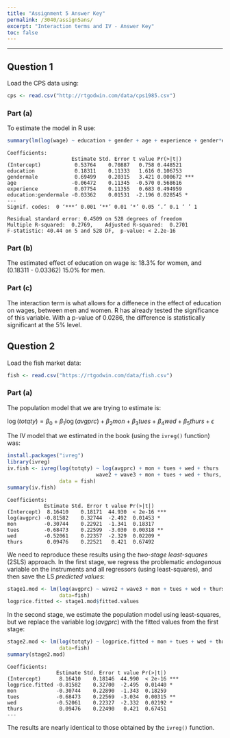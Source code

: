 ```yaml
---
title: "Assignment 5 Answer Key"
permalink: /3040/assign5ans/
excerpt: "Interaction terms and IV - Answer Key"
toc: false
---
```


------------------------------------------------------------------------

## Question 1

Load the CPS data using:

```r
cps <- read.csv("http://rtgodwin.com/data/cps1985.csv")
```

### Part (a)

To estimate the model in R use:

```r
summary(lm(log(wage) ~ education + gender + age + experience + gender*education, data=cps))
```

```
Coefficients:
                     Estimate Std. Error t value Pr(>|t|)    
(Intercept)           0.53764    0.70887   0.758 0.448521    
education             0.18311    0.11333   1.616 0.106753    
gendermale            0.69499    0.20315   3.421 0.000672 ***
age                  -0.06472    0.11345  -0.570 0.568616    
experience            0.07754    0.11355   0.683 0.494959    
education:gendermale -0.03362    0.01531  -2.196 0.028545 *  
---
Signif. codes:  0 ‘***’ 0.001 ‘**’ 0.01 ‘*’ 0.05 ‘.’ 0.1 ‘ ’ 1

Residual standard error: 0.4509 on 528 degrees of freedom
Multiple R-squared:  0.2769,	Adjusted R-squared:  0.2701 
F-statistic: 40.44 on 5 and 528 DF,  p-value: < 2.2e-16
```

### Part (b)

The estimated effect of education on wage is: 18.3\% for women, and (0.18311 - 0.03362) 15.0\% for men.

### Part (c)

The interaction term is what allows for a diffenece in the effect of education on wages, between men and women. R has already tested the significance of this variable. With a p-value of 0.0286, the difference is statistically significant at the 5\% level. 

## Question 2

Load the fish market data:

```r
fish <- read.csv("https://rtgodwin.com/data/fish.csv")
```

### Part (a)





The population model that we are trying to estimate is:

$\log (totqty) = \beta_0 + \beta_1 \log (avgprc) + \beta_2mon + \beta_3tues + \beta_4wed + \beta_5thurs + \epsilon$

The IV model that we estimated in the book (using the `ivreg()` function) was:

```r
install.packages("ivreg")
library(ivreg)
iv.fish <- ivreg(log(totqty) ~ log(avgprc) + mon + tues + wed + thurs |
                             wave2 + wave3 + mon + tues + wed + thurs,
                 data = fish)
summary(iv.fish)
```

```
Coefficients:
            Estimate Std. Error t value Pr(>|t|)    
(Intercept)  8.16410    0.18171  44.930  < 2e-16 ***
log(avgprc) -0.81582    0.32744  -2.492  0.01453 *  
mon         -0.30744    0.22921  -1.341  0.18317    
tues        -0.68473    0.22599  -3.030  0.00318 ** 
wed         -0.52061    0.22357  -2.329  0.02209 *  
thurs        0.09476    0.22521   0.421  0.67492    
```

We need to reproduce these results using the _two-stage least-squares_ (2SLS) approach. In the first stage, we regress the problematic _endogenous_ variable on the instruments and all regressors (using least-squares), and then save the LS _predicted values_:

```r
stage1.mod <- lm(log(avgprc) ~ wave2 + wave3 + mon + tues + wed + thurs,
                 data=fish)
logprice.fitted <- stage1.mod$fitted.values
```

In the second stage, we estimate the population model using least-squares, but we replace the variable $\log (avgprc)$ with the fitted values from the first stage:

```r
stage2.mod <- lm(log(totqty) ~ logprice.fitted + mon + tues + wed + thurs,
                 data=fish)
summary(stage2.mod)
```

```
Coefficients:
                Estimate Std. Error t value Pr(>|t|)    
(Intercept)      8.16410    0.18146  44.990  < 2e-16 ***
logprice.fitted -0.81582    0.32700  -2.495  0.01440 *  
mon             -0.30744    0.22890  -1.343  0.18259    
tues            -0.68473    0.22569  -3.034  0.00315 ** 
wed             -0.52061    0.22327  -2.332  0.02192 *  
thurs            0.09476    0.22490   0.421  0.67451    
---
```

The results are nearly identical to those obtained by the `ivreg()` function.
